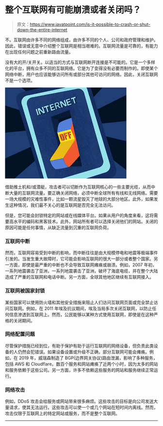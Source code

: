 # 整个互联网有可能崩溃或者关闭吗？

> 原文：<https://www.javatpoint.com/is-it-possible-to-crash-or-shut-down-the-entire-internet>

不。互联网由许多不同的网络组成，由许多不同的个人、公司和政府管理和维护。因此，错误或无意中介绍整个互联网是相当艰难的。互联网流量是可靠的，有能力在出现任何问题之前重新路由流量。

没有大的开/关开关。以适当的方式与互联网断开连接是不可能的。它是一个多样化的平台，拥有众多不同的互联网络。它是为了变得没有必要而制作的。即使某个网络中断，用户也应该能够访问所有或部分其他可访问的网络。因此，关闭互联网不是一个选项。

![Is it possible to crash or shut down the entire Internet](img/e0967d6df60179b9e449daa0c3068681.png)

借助推土机和/或潜艇，攻击者可以切断作为互联网核心的一些主要光缆，从而中断大量的互联网流量。要正确关闭网络，必须中断全球所有有线和无线网络。需要一场大规模的灾难性事件，比如一颗流星毁灭了地球的大部分地区。此外，如果发生这种情况，我们最不关心的是互联网是否完全无法访问。

但是，您可能会封锁特定的网站或在线媒体平台。如果从用户的角度来看，这将需要高水平的编码和黑客技术。此外，网站所有者可以选择关闭他们的网站。关闭的原因可能是任何事情，从缺乏流量到沉重的互联网负荷。

### 互联网中断

然而，互联网容易受到中断的影响，而中断往往是由大规模停电和地震等极端事件引发的。当发生重大故障时，它可能会影响互联网的很大一部分或者整个国家。另一方面，即使是最严重的中断也不会导致互联网瘫痪或崩溃。例如，2007 年初，一系列地震袭击了亚洲，一系列地震袭击了亚洲，破坏了海底电缆，并在整个大陆造成了严重的互联网和电话中断。另一方面，全球其他地区继续有互联网接入。

### 互联网被国家封锁

某些国家可以使用防火墙和其他安全措施来阻止人们访问互联网页面或完全禁止访问互联网。例如，在 2011 年埃及抗议期间，埃及当局多次关闭互联网，以防止任何信息渗透到互联网上。然而，公民能够以某种方式使用互联网，即使是在这种严格的关闭期间。

### 网络配置问题

尽管保护措施已经到位，有助于保护有助于运行互联网的网络设备，但负责此类设备的人仍然会犯错误。如果设备设置或升级不正确，部分互联网可能会瘫痪。例如，在 2019 年，威瑞森制造了 BGP(边界网关协议)路由泄漏，影响了多种服务，包括 AWS 和 Cloudflare。数百个服务和网站瘫痪了近两个小时，因为太多的网站和服务依赖于这些公司。另一方面，许多不依赖这些服务的网站和服务继续正常运行。

### 网络攻击

例如，DDoS 攻击会给服务或网站带来很多麻烦。这些攻击的目标是向公司发送大量请求，使其无法运行。这些攻击可以使一个或几个网站在短时间内离线。然而，攻击仅限于互联网上的特定网站或服务，而不是整个互联网。

* * *